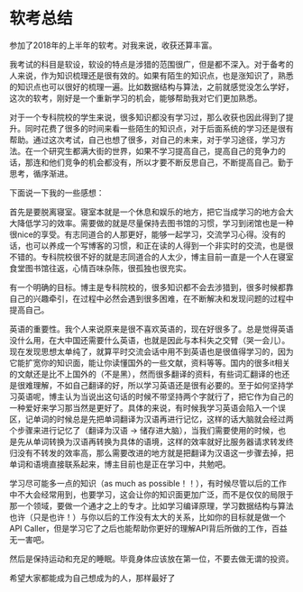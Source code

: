 # 软考总结

参加了2018年的上半年的软考。对我来说，收获还算丰富。

我考试的科目是软设，软设的特点是涉猎的范围很广，但是都不深入。对于备考的人来说，作为知识梳理还是很有效的。如果有陌生的知识点，也是涨知识了，熟悉的知识点也可以很好的梳理一遍。比如数据结构与算法，之前就感觉没怎么学好，这次的软考，刚好是一个重新学习的机会，能够帮助我对它们更加熟悉。

对于一个专科院校的学生来说，很多知识都没有学习过，那么收获也因此得到了提升。同时花费了很多的时间来看一些陌生的知识点，对于后面系统的学习还是很有帮助。通过这次考试，自己也想了很多，对自己的未来，对于学习途径，学习方法。在一个研究生都满大街的世界，如果不学习提高自己，提高自己的竞争力的话，那连和他们竞争的机会都没有，所以才要不断反思自己，不断提高自己。勤于思考，循序渐进。

下面说一下我的一些感想：

首先是要脱离寝室。寝室本就是一个休息和娱乐的地方，把它当成学习的地方会大大降低学习的效率。需要做的就是尽量保持去图书馆的习惯，学习到闭馆也是一种很nice的享受。有志同道合的人那更好，能够一起学习，交流学习心得。没有的话，也可以养成一个写博客的习惯，和正在读的人得到一个非实时的交流，也是很不错的。专科院校很不好的就是志同道合的人太少，博主目前一直是一个人在寝室食堂图书馆往返，心情百味杂陈，很孤独也很充实。

有一个明确的目标。博主是专科院校的，很多知识都不会去涉猎到，很多时候都靠自己的兴趣牵引，在过程中必然会遇到很多困难，在不断解决和发现问题的过程中提高自己。

英语的重要性。我个人来说原来是很不喜欢英语的，现在好很多了。总是觉得英语没什么用，在大中国还需要什么英语，也就是因此与本科失之交臂（哭一会儿）。现在发现思想太单纯了，就算平时交流会话中用不到英语也是很值得学习的，因为它能扩宽你的知识面，能让你读懂国外的一些文献，资料等等。国内的很多it相关的文献还是比不上国外的（不是黑），然而很多翻译的资料，有些词汇翻译的也还是很难理解，不如自己翻译的好，所以学习英语还是很有必要的。至于如何坚持学习英语呢，博主认为当说出这句话的时候不带坚持两个字就行了，把它作为自己的一种爱好来学习那当然是更好了。具体的来说，有时候我学习英语会陷入一个误区，记单词的时候总是先把单词翻译为汉语再进行记忆，这样的话大脑就会经过两个步骤来进行记忆了（翻译为汉语 -> 储存进大脑），当我们需要使用的时候，也是先从单词转换为汉语再转换为具体的语境，这样的效率就好比服务器请求转发终归没有不转发的效率高，那么需要改进的地方就是把翻译为汉语这一步骤去掉，把单词和语境直接联系起来，博主目前也是正在学习中，共勉吧。

学习尽可能多一点的知识（as much as possible！！），有时候尽管以后的工作中不大会经常用到，也要学习，这会让你的知识面更加广泛，而不是仅仅的局限于那一个领域，要做一个通才之上的专才。比如学习编译原理，学习数据结构与算法也许（只是也许！）与你以后的工作没有太大的关系，比如你的目标就是做一个API Caller，但是学习它了之后也能帮助你更好的理解API背后所做的工作，百益无一害吧。

然后是保持运动和充足的睡眠。毕竟身体应该放在第一位，不要去做无谓的投资。

希望大家都能成为自己想成为的人，那样最好了